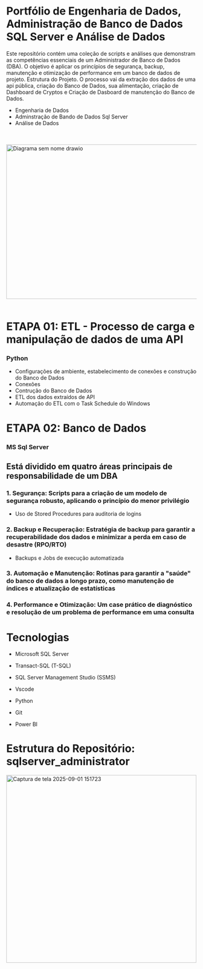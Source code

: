 # Portfólio de Engenharia de Dados, Administração de Banco de Dados SQL Server e Análise de Dados

Este repositório contém uma coleção de scripts e análises que demonstram as competências essenciais de um Administrador de Banco de Dados (DBA). O objetivo é aplicar os princípios de segurança, backup, manutenção e otimização de performance em um banco de dados de projeto.
Estrutura do Projeto. O processo vai da extração dos dados de uma api pública, criação do Banco de Dados, sua alimentação, criação de Dashboard de Cryptos e Criação de Dasboard de manutenção do Banco de Dados. 

* Engenharia de Dados
* Adminstração de Bando de Dados Sql Server
* Análise de Dados
<br>
<br>
  <img width="750" height="409" alt="Diagrama sem nome drawio" src="https://github.com/user-attachments/assets/dec6e4c0-eddd-4a61-8215-e975f2dbc614" />
<br>
<br>

# ETAPA 01: ETL - Processo de carga e manipulação de dados de uma API
### Python
* Configurações de ambiente, estabelecimento de conexões e construção do Banco de Dados
* Conexões
* Contrução do Banco de Dados
* ETL dos dados extraídos de API
* Automação do ETL com o Task Schedule do Windows

# ETAPA 02: Banco de Dados
### MS Sql Server

## Está dividido em quatro áreas principais de responsabilidade de um DBA

### 1. Segurança: Scripts para a criação de um modelo de segurança robusto, aplicando o princípio do menor privilégio
* Uso de Stored Procedures para auditoria de logins

### 2. Backup e Recuperação: Estratégia de backup para garantir a recuperabilidade dos dados e minimizar a perda em caso de desastre (RPO/RTO)
* Backups e Jobs de execução automatizada

### 3. Automação e Manutenção: Rotinas para garantir a "saúde" do banco de dados a longo prazo, como manutenção de índices e atualização de estatísticas

### 4. Performance e Otimização: Um case prático de diagnóstico e resolução de um problema de performance em uma consulta

# Tecnologias

* Microsoft SQL Server

* Transact-SQL (T-SQL)

* SQL Server Management Studio (SSMS)

* Vscode

* Python

* Git

* Power BI

# Estrutura do Repositório: sqlserver_administrator


<img width="503" height="497" alt="Captura de tela 2025-09-01 151723" src="https://github.com/user-attachments/assets/eff29f55-0f0b-4e70-97b2-184504e3c730" />
